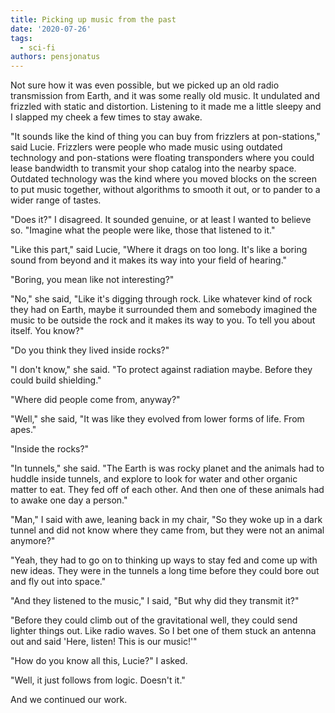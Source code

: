 ```yaml
---
title: Picking up music from the past
date: '2020-07-26'
tags:
  - sci-fi
authors: pensjonatus
---
```


Not sure how it was even possible, but we picked up an old radio transmission
from Earth, and it was some really old music. It undulated and frizzled with
static and distortion. Listening to it made me a little sleepy and I slapped my
cheek a few times to stay awake.

<!-- truncate -->

"It sounds like the kind of thing you can buy from frizzlers at pon-stations,"
said Lucie. Frizzlers were people who made music using outdated technology and
pon-stations were floating transponders where you could lease bandwidth to
transmit your shop catalog into the nearby space. Outdated technology was the
kind where you moved blocks on the screen to put music together, without
algorithms to smooth it out, or to pander to a wider range of tastes.

"Does it?" I disagreed. It sounded genuine, or at least I wanted to believe so.
"Imagine what the people were like, those that listened to it."

"Like this part," said Lucie, "Where it drags on too long. It's like a boring
sound from beyond and it makes its way into your field of hearing."

"Boring, you mean like not interesting?"

"No," she said, "Like it's digging through rock. Like whatever kind of rock they
had on Earth, maybe it surrounded them and somebody imagined the music to be
outside the rock and it makes its way to you. To tell you about itself. You
know?"

"Do you think they lived inside rocks?"

"I don't know," she said. "To protect against radiation maybe. Before they could
build shielding."

"Where did people come from, anyway?"

"Well," she said, "It was like they evolved from lower forms of life. From
apes."

"Inside the rocks?"

"In tunnels," she said. "The Earth is was rocky planet and the animals had to
huddle inside tunnels, and explore to look for water and other organic matter to
eat. They fed off of each other. And then one of these animals had to awake one
day a person."

"Man," I said with awe, leaning back in my chair, "So they woke up in a dark
tunnel and did not know where they came from, but they were not an animal
anymore?"

"Yeah, they had to go on to thinking up ways to stay fed and come up with new
ideas. They were in the tunnels a long time before they could bore out and fly
out into space."

"And they listened to the music," I said, "But why did they transmit it?"

"Before they could climb out of the gravitational well, they could send lighter
things out. Like radio waves. So I bet one of them stuck an antenna out and said
'Here, listen! This is our music!'"

"How do you know all this, Lucie?" I asked.

"Well, it just follows from logic. Doesn't it."

And we continued our work.
